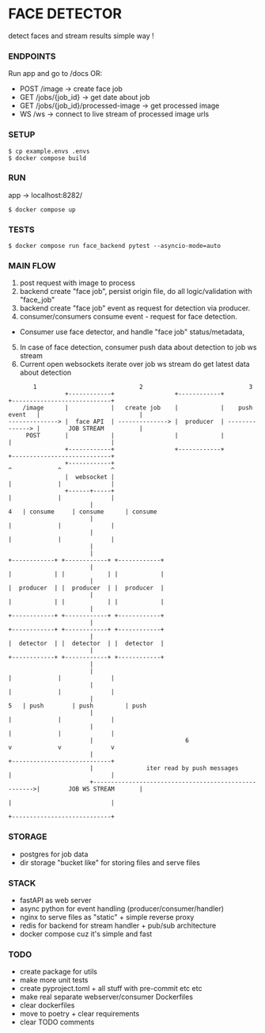 # FACE DETECTOR

detect faces and stream results simple way !


### ENDPOINTS

Run app and go to /docs OR:
- POST /image                           -> create face job
- GET /jobs/{job_id}                    -> get date about job
- GET /jobs/{job_id}/processed-image    -> get processed image
- WS /ws                                -> connect to live stream of processed image urls


### SETUP

    $ cp example.envs .envs
    $ docker compose build

### RUN

app -> localhost:8282/

    $ docker compose up

### TESTS

    $ docker compose run face_backend pytest --asyncio-mode=auto


### MAIN FLOW

1. post request with image to process
2. backend create "face job", persist origin file, do all logic/validation with "face_job"
3. backend create "face job" event as request for detection via producer.
4. consumer/consumers consume event - request for face detection. 
 -  Consumer use face detector, and handle "face job" status/metadata,
5. In case of face detection, consumer push data about detection to job ws stream
6. Current open websockets iterate over job ws stream do get latest data about detection


```
       1                             2                              3                                               
                +------------+                 +------------+                 +----------------------------+        
    /image      |            |   create job    |            |    push event   |                            |        
--------------> |  face API  | --------------> |  producer  | --------------> |        JOB STREAM          |        
     POST       |            |                 |            |                 |                            |        
                +------------+                 +------------+                 +----------------------------+        
                +------------+                                                ^             ^              ^        
                |  websocket |                                                |             |              |        
                +------+-----+                                                |             |              |        
                       |                                                  4   | consume     | consume      | consume
                       |                                                      |             |              |        
                       |                                                      |             |              |        
                       |                                                                                            
                       |                                               +------------+ +------------+ +------------+ 
                       |                                               |            | |            | |            | 
                       |                                               |  producer  | |  producer  | |  producer  | 
                       |                                               |            | |            | |            | 
                       |                                               +------------+ +------------+ +------------+ 
                       |                                               +------------+ +------------+ +------------+ 
                       |                                               |  detector  | |  detector  | |  detector  | 
                       |                                               +------------+ +------------+ +------------+ 
                       |                                                                                            
                       |                                                      |             |              |        
                       |                                                      |             |              |        
                       |                                                  5   | push        | push         | push   
                       |                                                      |             |              |        
                       |                                                      |             |              |        
                       |                          6                           v             v              v        
                       |                                                      +----------------------------+        
                       |               iter read by push messages             |                            |        
                       +----------------------------------------------------->|        JOB WS STREAM       |        
                                                                              |                            |        
                                                                              +----------------------------+ 

```


### STORAGE

- postgres for job data
- dir storage "bucket like" for storing files and serve files


### STACK

- fastAPI as web server
- async python for event handling (producer/consumer/handler)
- nginx to serve files as "static" + simple reverse proxy
- redis for backend for stream handler + pub/sub architecture 
- docker compose cuz it's simple and fast


### TODO

- create package for utils
- make more unit tests
- create pyproject.toml + all stuff with pre-commit etc etc
- make real separate webserver/consumer Dockerfiles
- clear dockerfiles
- move to poetry + clear requirements
- clear TODO comments